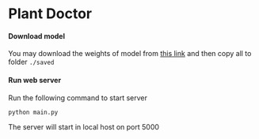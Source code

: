 # Plant Doctor

#### Download model

You may download the weights of model from [this link](https://drive.google.com/drive/folders/1zMPET_JNirVhPujaKM8o3w5Itn4ImneF?usp=sharing) and then copy all to folder `./saved`

#### Run web server

Run the following command to start server

```bash
python main.py
```

The server will start in local host on port 5000 

